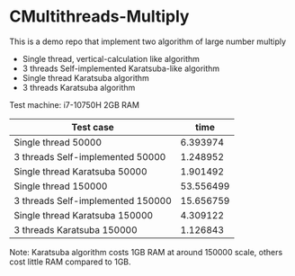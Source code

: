 # CMultithreads-Multiply

This is a demo repo that implement two algorithm of large number multiply
* Single thread, vertical-calculation like algorithm
* 3 threads Self-implemented Karatsuba-like algorithm
* Single thread Karatsuba algorithm
* 3 threads Karatsuba algorithm

Test machine: i7-10750H 2GB RAM

| Test case | time |
| ----- | -----|
| Single thread 50000 | 6.393974 |
| 3 threads Self-implemented 50000 | 1.248952 |
| Single thread Karatsuba 50000 |1.901492|
| Single thread 150000 | 53.556499 |
| 3 threads Self-implemented 150000 |15.656759|
| Single thread Karatsuba 150000 | 4.309122|
| 3 threads Karatsuba 150000 | 1.126843|

Note: Karatsuba algorithm costs 1GB RAM at around 150000 scale, others cost little RAM compared to 1GB.